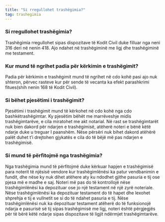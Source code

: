 ```yaml
---
title: "Si rregullohet trashëgimia?"
tag: trashegimia
---
```


### Si rregullohet trashëgimia?

Trashëgimia rregullohet sipas dispozitave të Kodit Civil duke filluar nga neni 316 deri në nenin 418. Ajo ndahet në trashëgiminë me ligj dhe trashëgiminë me testament.

### Kur mund të ngrihet padia për kërkimin e trashëgimit?

Padia për kërkimin e trashëgimit mund të ngrihet në cdo kohë pasi ajo nuk shteron, përvec rasteve kur për sende të vecanta ka efekt parashkrimi fitues(shih nenin 168 të Kodit Civil).

### Si bëhet pjesëtimi i trashëgimit?

Pjesëtimi i trashëgimit mund të kërkohet në cdo kohë nga cdo bashkëtrashëgimtar. Ky pjesëtim bëhët me marrëveshje midis trashëgimtarëve, e cila miratohet me akt notarial. Në rast se trashëgimtarët nuk bien dakord për ndarjen e trashëgimisë, atëherë noteri e bënë këtë ndarje duke u treguar I paanshëm. Nëse përsëri nuk bihet dakord atëhërë palët duhet t’i drejtohen gjykatës e cila do të bëjë më pas ndarjen e trashëgimisë.

### Si mund të përfitojmë nga trashëgimia?

Nga trashëgimia mund të përfitojmë duke kërkuar hapjen e trashëgimisë para noterit të njësisë vendore kur trashëgimlënësi ka patur vendbanimin e fundit, dhe nëse ky nuk dihet atëhere aty ku ndodhet gjithe pasuria e tij ose pjesa më e madhe e saj. Noteri më pas do të kontrollojë nëse trashëgimlënësi ka depozituar ose jo një testament në një zyrë noteriale. Nëse trashëgimlënësi ka depozituar testament do të hapet dhe lexohet shprehja e tij e vullnetit se si do të ndahet pasuria e tij. Nëse trashëgimlënësi nuk ka depozituar testament atëherë do të funksionojë ndarja e pasurisë së tij sipas trashëgimisë me ligj, noteri është përgjegjës për të bërë këtë ndarje sipas dispozitave të ligjit ndërmjet trashëgimtarëve.

